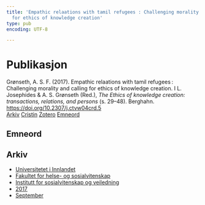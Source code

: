 ```yaml
---
title: 'Empathic relaations with tamil refugees : Challenging morality and calling
  for ethics of knowledge creation'
type: pub
encoding: UTF-8

---
```

<h1>Publikasjon</h1>
<article id="csl-bib-container-BE7G24TY" class="csl-bib-container">
  <div class="csl-bib-body"> <div class="csl-entry">Grønseth, A. S. F. (2017). Empathic relaations with tamil refugees : Challenging morality and calling for ethics of knowledge creation. I L. Josephides &#38; A. S. Grønseth (Red.), <i>The Ethics of knowledge creation: transactions, relations, and persons</i> (s. 29–48). Berghahn. <a href="https://doi.org/10.2307/j.ctvw04crd.5">https://doi.org/10.2307/j.ctvw04crd.5</a></div> </div>
  <div class="csl-bib-buttons">
    <a href="#taxonomy-article-BE7G24TY" alt="archive" class="csl-bib-button">Arkiv</a>
    <a href="https://app.cristin.no/results/show.jsf?id=1490759" alt="Cristin" class="csl-bib-button">Cristin</a>
    <a href="http://zotero.org/groups/5881554/items/BE7G24TY" alt="Zotero" class="csl-bib-button">Zotero</a>
    <a href="#keywords-article-BE7G24TY" alt="keywords" class="csl-bib-button">Emneord</a>
  </div>
  <div id="csl-bib-meta-container-BE7G24TY"></div>
</article>
<div id="csl-bib-meta-BE7G24TY" class="csl-bib-meta">
  <article id="keywords-article-BE7G24TY" class="keywords-article">
    <h1>Emneord</h1>
    
  </article>
  <article id="taxonomy-article-BE7G24TY" class="taxonomy-article">
    <h1>Arkiv</h1>
    <ul>
      <li><a href="{{< params subfolder >}}nn/archive/?key=3DCRN523">Universitetet i Innlandet</a></li>
      <li><a href="{{< params subfolder >}}nn/archive/?key=IDKFS3MX">Fakultet for helse- og sosialvitenskap</a></li>
      <li><a href="{{< params subfolder >}}nn/archive/?key=CU4VFGCV">Institutt for sosialvitenskap og veiledning</a></li>
      <li><a href="{{< params subfolder >}}nn/archive/?key=7JQ4YUQB">2017</a></li>
      <li><a href="{{< params subfolder >}}nn/archive/?key=YYVHT2DN">September</a></li>
    </ul>
  </article>
</div>
